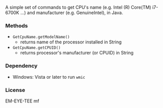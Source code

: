 A simple set of commands to get CPU's name (e.g. Intel (R) Core(TM) i7-6700K ...) and manufacturer (e.g. GenuineIntel), in Java.

### Methods
- ```GetCpuName.getModelName()```
    + returns name of the processor installed in String
- ```GetCpuName.getCPUID()```
    + returns processor's manufacturer (or CPUID) in String

### Dependency
- Windows: Vista or later to run `wmic`


### License

EM-EYE-TEE mf

